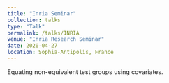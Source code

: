 ```yaml
---
title: "Inria Seminar"
collection: talks
type: "Talk"
permalink: /talks/INRIA
venue: "Inria Research Seminar"
date: 2020-04-27
location: Sophia-Antipolis, France
---
```


Equating non-equivalent test groups using covariates.

